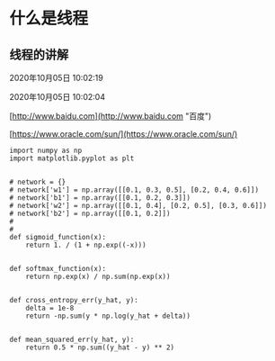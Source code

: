 # 什么是线程 #
## 线程的讲解 ##

2020年10月05日 10:02:19

2020年10月05日 10:02:04 

[http://www.baidu.com](http://www.baidu.com "百度")

[https://www.oracle.com/sun/](https://www.oracle.com/sun/)

	import numpy as np
	import matplotlib.pyplot as plt
	
	
	# network = {}
	# network['w1'] = np.array([[0.1, 0.3, 0.5], [0.2, 0.4, 0.6]])
	# network['b1'] = np.array([[0.1, 0.2, 0.3]])
	# network['w2'] = np.array([[0.1, 0.4], [0.2, 0.5], [0.3, 0.6]])
	# network['b2'] = np.array([[0.1, 0.2]])
	#
	#
	def sigmoid_function(x):
	    return 1. / (1 + np.exp((-x)))
	
	
	def softmax_function(x):
	    return np.exp(x) / np.sum(np.exp(x))
	
	
	def cross_entropy_err(y_hat, y):
	    delta = 1e-8
	    return -np.sum(y * np.log(y_hat + delta))
	
	
	def mean_squared_err(y_hat, y):
	    return 0.5 * np.sum((y_hat - y) ** 2)
